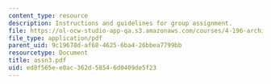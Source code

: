 ```yaml
---
content_type: resource
description: Instructions and guidelines for group assignment.
file: https://ol-ocw-studio-app-qa.s3.amazonaws.com/courses/4-196-architecture-design-level-ii-cuba-studio-spring-2004/ed8f565ee0ac362d58546d0409de5f23_assn3.pdf
file_type: application/pdf
parent_uid: 9c19678d-af68-4625-6ba4-26bbea7799bb
resourcetype: Document
title: assn3.pdf
uid: ed8f565e-e0ac-362d-5854-6d0409de5f23
---
```

